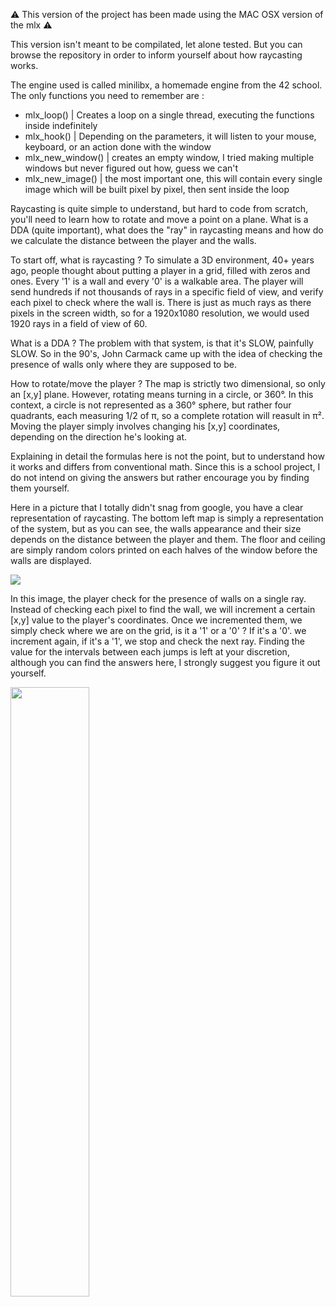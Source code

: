 ⚠️ This version of the project has been made using the MAC OSX version of the mlx ⚠️

This version isn't meant to be compilated, let alone tested.
But you can browse the repository in order to inform yourself about how raycasting works.

The engine used is called minilibx, a homemade engine from the 42 school.
The only functions you need to remember are :
- mlx_loop() | Creates a loop on a single thread, executing the functions inside indefinitely
- mlx_hook() | Depending on the parameters, it will listen to your mouse, keyboard, or an action done with the window
- mlx_new_window() | creates an empty window, I tried making multiple windows but never figured out how, guess we can't
- mlx_new_image() | the most important one, this will contain every single image which will be built pixel by pixel, then sent inside the loop

Raycasting is quite simple to understand, but hard to code from scratch, you'll need to learn how to rotate and move a point on a plane.
What is a DDA (quite important), what does the "ray" in raycasting means and how do we calculate the distance between the player and the walls.

To start off, what is raycasting ?
To simulate a 3D environment, 40+ years ago, people thought about putting a player in a grid, filled with zeros and ones. Every '1' is a wall and every '0' is a walkable area.
The player will send hundreds if not thousands of rays in a specific field of view, and verify each pixel to check where the wall is.
There is just as much rays as there pixels in the screen width, so for a 1920x1080 resolution, we would used 1920 rays in a field of view of 60.

What is a DDA ?
The problem with that system, is that it's SLOW, painfully SLOW.
So in the 90's, John Carmack came up with the idea of checking the presence of walls only where they are supposed to be.

How to rotate/move the player ?
The map is strictly two dimensional, so only an [x,y] plane. However, rotating means turning in a circle, or 360°.
In this context, a circle is not represented as a 360° sphere, but rather four quadrants, each measuring 1/2 of π, so a complete rotation will reasult in π².
Moving the player simply involves changing his [x,y] coordinates, depending on the direction he's looking at.

Explaining in detail the formulas here is not the point, but to understand how it works and differs from conventional math.
Since this is a school project, I do not intend on giving the answers but rather encourage you by finding them yourself.


Here in a picture that I totally didn't snag from google, you have a clear representation of raycasting.
The bottom left map is simply a representation of the system, but as you can see, the walls appearance and their size depends on the distance between the player and them.
The floor and ceiling are simply random colors printed on each halves of the window before the walls are displayed.

<img src="http://jackkelly.name/blog/images/learning-to-raycast-in-haskell/basic_shading.png"></img>

In this image, the player check for the presence of walls on a single ray.
Instead of checking each pixel to find the wall, we will increment a certain [x,y] value to the player's coordinates.
Once we incremented them, we simply check where we are on the grid, is it a '1' or a '0' ? If it's a '0'. we increment again, if it's a '1', we stop and check the next ray.
Finding the value for the intervals between each jumps is left at your discretion, although you can find the answers here, I strongly suggest you figure it out yourself.

<img src="https://i.stack.imgur.com/TXHJB.png" style="width:50%;"></img>

